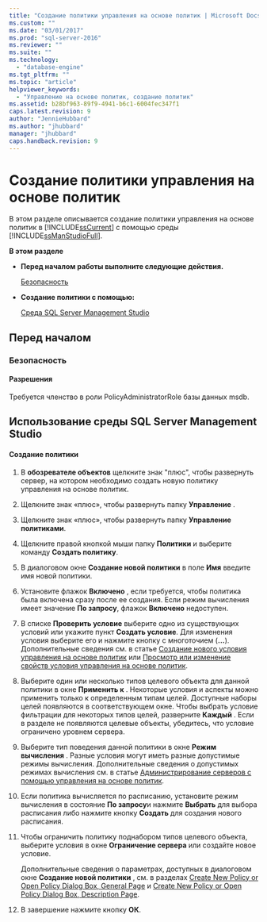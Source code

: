 ```yaml
---
title: "Создание политики управления на основе политик | Microsoft Docs"
ms.custom: ""
ms.date: "03/01/2017"
ms.prod: "sql-server-2016"
ms.reviewer: ""
ms.suite: ""
ms.technology: 
  - "database-engine"
ms.tgt_pltfrm: ""
ms.topic: "article"
helpviewer_keywords: 
  - "Управление на основе политик, создание политик"
ms.assetid: b28bf963-89f9-4941-b6c1-6004fec347f1
caps.latest.revision: 9
author: "JennieHubbard"
ms.author: "jhubbard"
manager: "jhubbard"
caps.handback.revision: 9
---
```

# Создание политики управления на основе политик
  В этом разделе описывается создание политики управления на основе политик в [!INCLUDE[ssCurrent](../../includes/sscurrent-md.md)] с помощью среды [!INCLUDE[ssManStudioFull](../../includes/ssmanstudiofull-md.md)].  
  
 **В этом разделе**  
  
-   **Перед началом работы выполните следующие действия.**  
  
     [Безопасность](#Security)  
  
-   **Создание политики с помощью:**  
  
     [Среда SQL Server Management Studio](#SSMSProcedure)  
  
##  <a name="BeforeYouBegin"></a> Перед началом  
  
###  <a name="Security"></a> Безопасность  
  
####  <a name="Permissions"></a> Разрешения  
 Требуется членство в роли PolicyAdministratorRole базы данных msdb.  
  
##  <a name="SSMSProcedure"></a> Использование среды SQL Server Management Studio  
  
#### Создание политики  
  
1.  В **обозревателе объектов** щелкните знак "плюс", чтобы развернуть сервер, на котором необходимо создать новую политику управления на основе политик.  
  
2.  Щелкните знак «плюс», чтобы развернуть папку **Управление** .  
  
3.  Щелкните знак «плюс», чтобы развернуть папку **Управление политиками**.  
  
4.  Щелкните правой кнопкой мыши папку **Политики** и выберите команду **Создать политику**.  
  
5.  В диалоговом окне **Создание новой политики** в поле **Имя** введите имя новой политики.  
  
6.  Установите флажок **Включено** , если требуется, чтобы политика была включена сразу после ее создания. Если режим вычисления имеет значение **По запросу**, флажок **Включено** недоступен.  
  
7.  В списке **Проверить условие** выберите одно из существующих условий или укажите пункт **Создать условие**. Для изменения условия выберите его и нажмите кнопку с многоточием (**...**). Дополнительные сведения см. в статье [Создание нового условия управления на основе политик](../../relational-databases/policy-based-management/create-a-new-policy-based-management-condition.md) или [Просмотр или изменение свойств условия управления на основе политик](../../relational-databases/policy-based-management/view-or-modify-the-properties-of-a-policy-based-management-condition.md).  
  
8.  Выберите один или несколько типов целевого объекта для данной политики в окне **Применить к** . Некоторые условия и аспекты можно применить только к определенным типам целей. Доступные наборы целей появляются в соответствующем окне. Чтобы выбрать условие фильтрации для некоторых типов целей, разверните **Каждый** . Если в разделе не появляются целевые объекты, убедитесь, что условие ограничено уровнем сервера.  
  
9. Выберите тип поведения данной политики в окне **Режим вычисления** . Разные условия могут иметь разные допустимые режимы вычисления. Дополнительные сведения о допустимых режимах вычисления см. в статье [Администрирование серверов с помощью управления на основе политик](../../relational-databases/policy-based-management/administer-servers-by-using-policy-based-management.md).  
  
10. Если политика вычисляется по расписанию, установите режим вычисления в состояние **По запросу**и нажмите **Выбрать** для выбора расписания либо нажмите кнопку **Создать** для создания нового расписания.  
  
11. Чтобы ограничить политику поднабором типов целевого объекта, выберите условия в окне **Ограничение сервера** или создайте новое условие.  
  
     Дополнительные сведения о параметрах, доступных в диалоговом окне **Создание новой политики** , см. в разделах [Create New Policy or Open Policy Dialog Box, General Page](../../relational-databases/policy-based-management/create-new-policy-or-open-policy-dialog-box-general-page.md) и [Create New Policy or Open Policy Dialog Box, Description Page](../../relational-databases/policy-based-management/create-new-policy-or-open-policy-dialog-box-description-page.md).  
  
12. В завершение нажмите кнопку **ОК**.  
  
  
